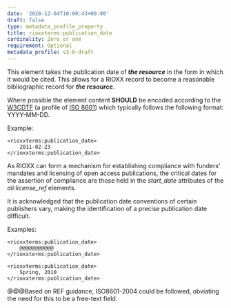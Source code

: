 ```yaml
---
date: '2020-12-04T10:00:43+00:00'
draft: false
type: metadata_profile_property
title: rioxxterms:publication_date
cardinality: Zero or one
requirement: Optional
metadata_profile: v3-0-draft
---
```

This element takes the publication date of ***the resource*** in the form in which it would be cited. This allows for a RIOXX record to become a reasonable bibliographic record for ***the resource***. 

Where possible the element content **SHOULD** be encoded according to the [W3CDTF](https://www.w3.org/TR/NOTE-datetime) (a profile of [ISO 8601](https://www.iso.org/standard/40874.html)) which typically follows the following format: YYYY-MM-DD. 

Example:

    <rioxxterms:publication_date>
        2011-02-23
    </rioxxterms:publication_date>

As RIOXX can form a mechanism for establishing compliance with funders' mandates and licensing of open access publications, the critical dates for the assertion of compliance are those held in the *start_date* attributes of the *ali:license_ref* elements.

It is acknowledged that the publication date conventions of certain publishers vary, making the identification of a precise publication date difficult. 

Examples:

    <rioxxterms:publication_date>
        @@@@@@@@@@@
    </rioxxterms:publication_date>
    
    <rioxxterms:publication_date>
        Spring, 2010
    </rioxxterms:publication_date>

@@@Based on REF guidance, ISO8601-2004 could be followed, obviating the need for this to be a free-text field.

